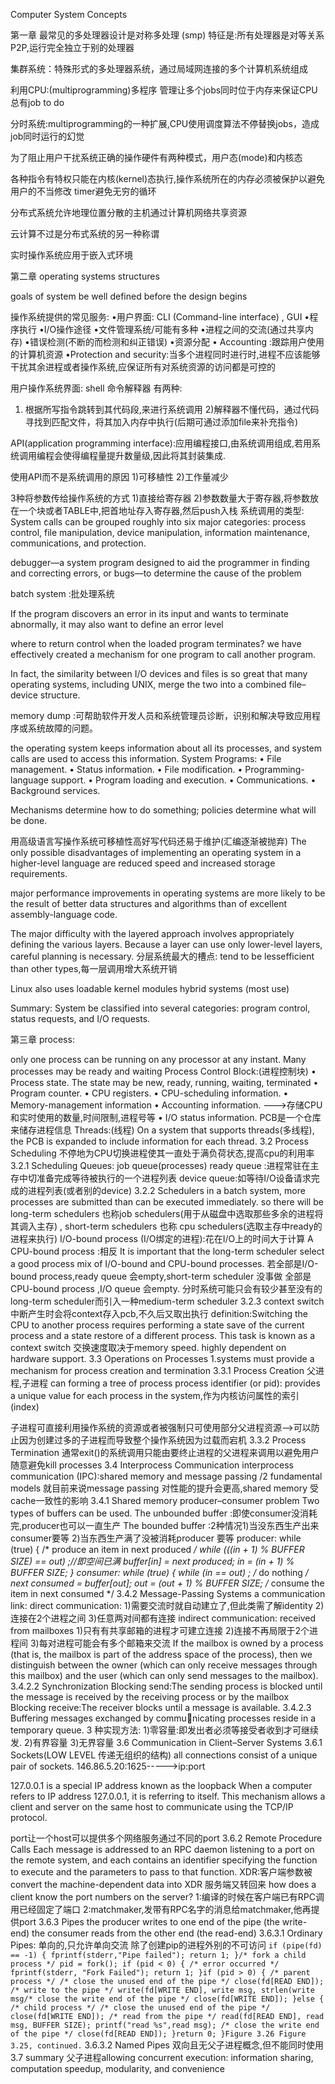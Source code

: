 Computer System Concepts

第一章
最常见的多处理器设计是对称多处理 (smp) 特征是:所有处理器是对等关系P2P,运行完全独立于别的处理器

集群系统：特殊形式的多处理器系统，通过局域网连接的多个计算机系统组成

利用CPU:(multiprogramming)多程序
管理让多个jobs同时位于内存来保证CPU总有job to do

分时系统:multiprogramming的一种扩展,CPU使用调度算法不停替换jobs，造成job同时运行的幻觉

为了阻止用户干扰系统正确的操作硬件有两种模式，用户态(mode)和内核态

各种指令有特权只能在内核(kernel)态执行,操作系统所在的内存必须被保护以避免用户的不当修改
timer避免无穷的循环

分布式系统允许地理位置分散的主机通过计算机网络共享资源

云计算不过是分布式系统的另一种称谓

实时操作系统应用于嵌入式环境

第二章
operating systems structures

goals of system be well defined before the design begins

操作系统提供的常见服务:
•用户界面: CLI (Command-line interface) , GUI
•程序执行
•I/O操作途径
•文件管理系统/可能有多种
•进程之间的交流(通过共享内存)
•错误检测(不断的而检测和纠正错误)
•资源分配
• Accounting :跟踪用户使用的计算机资源
•Protection and security:当多个进程同时进行时,进程不应该能够干扰其余进程或者操作系统,应保证所有对系统资源的访问都是可控的


用户操作系统界面:
shell 命令解释器
有两种:
1) 根据所写指令跳转到其代码段,来进行系统调用
2)解释器不懂代码，通过代码寻找到匹配文件，将其加入内存中执行(后期可通过添加file来补充指令)

API(application programming interface):应用编程接口,由系统调用组成,若用系统调用编程会使得编程量提升数量级,因此将其封装集成.

使用API而不是系统调用的原因
1)可移植性
2)工作量减少

3种将参数传给操作系统的方式
1)直接给寄存器
2)参数数量大于寄存器,将参数放在一个块或者TABLE中,把首地址存入寄存器,然后push入栈
系统调用的类型:
System calls can be grouped roughly into six major categories: process
control, file manipulation, device manipulation, information maintenance,
communications, and protection.

debugger—a system program designed to aid the programmer in finding
and correcting errors, or bugs—to determine the cause of the problem

batch system :批处理系统

 If the program discovers an error in its input
and wants to terminate abnormally, it may also want to define an error level

where to return control when the loaded program terminates?
we have effectively created a mechanism for one program to call another program.

In fact, the similarity between I/O devices and files is so great that many operating
systems, including UNIX, merge the two into a combined file–device structure.

memory dump :可帮助软件开发人员和系统管理员诊断，识别和解决导致应用程序或系统故障的问题。

the operating system keeps information about all its processes, and system calls are used to access this information.
System Programs:
• File management. 
• Status information. 
• File modification. 
• Programming-language support. 
• Program loading and execution. 
• Communications. 
• Background services. 

Mechanisms determine how to do something; policies determine what will be done.

用高级语言写操作系统可移植性高好写代码还易于维护(汇编逐渐被抛弃)
The only possible disadvantages of implementing an operating system in a
higher-level language are reduced speed and increased storage requirements.

major performance improvements in operating systems are more likely to be the result of better data structures and algorithms than of excellent assembly-language code.

The major difficulty with the layered approach involves appropriately
defining the various layers. Because a layer can use only lower-level layers, careful planning is necessary.
分层系统最大的槽点:
tend to be lessefficient than other types,每一层调用增大系统开销

Linux also uses loadable kernel modules
 hybrid systems (most use)

 Summary:
 System  be classified into several categories: program control, status requests, and I/O requests. 

第三章
process:

only one process can be running on any processor at any instant. Many
processes may be ready and waiting
Process Control Block:(进程控制块)
• Process state. The state may be new, ready, running, waiting, terminated
• Program counter. 
• CPU registers. 
• CPU-scheduling information. 
• Memory-management information
• Accounting information. --->存储CPU和实时使用的数量,时间限制,进程号等
• I/O status information.
PCB是一个仓库来储存进程信息
Threads:(线程)
On a system that supports threads(多线程), the PCB is expanded to include
information for each thread.
3.2 Process Scheduling
不停地为CPU切换进程使其一直处于满负荷状态,提高cpu的利用率
3.2.1 Scheduling Queues:
job queue(processes)
ready queue :进程常驻在主存中切准备完成等待被执行的一个进程列表
device queue:如等待I/O设备请求完成的进程列表(或者别的device)
3.2.2 Schedulers
 in a batch system, more processes are submitted than can be executed immediately.
 so there will be 
 long-term schedulers 也称job schedulers(用于从磁盘中选取那些多余的进程将其调入主存) , 
 short-term schedulers 也称 cpu schedulers(选取主存中ready的进程来执行)
 I/O-bound process (I/O绑定的进程):花在I/O上的时间大于计算
A CPU-bound process :相反
It is important that the long-term scheduler select a good process mix of I/O-bound and CPU-bound processes.
若全部是I/O-bound process,ready queue 会empty,short-term scheduler 没事做 
全部是CPU-bound process ,I/O queue 会empty.
分时系统可能只会有较少甚至没有的long-term scheduler而引入一种medium-term scheduler
3.2.3 context switch
中断产生时会将context存入pcb,不久后又取出执行
definition:Switching the CPU to another process requires performing a state save of the current process and a state restore of a different process. This task is known as a context switch 
交换速度取决于memory speed.
highly dependent on hardware support.
3.3 Operations on Processes
1.systems must provide a mechanism for process creation and termination
3.3.1 Process Creation
父进程,子进程 can forming a tree of process
process identifier (or pid): provides a unique value for each process in the system,作为内核访问属性的索引(index)

子进程可直接利用操作系统的资源或者被强制只可使用部分父进程资源-->可以防止因为创建过多的子进程而导致整个操作系统因为过载而宕机
3.3.2 Process Termination
通常exit()的系统调用只能由要终止进程的父进程来调用以避免用户随意避免kill processes
3.4 Interprocess Communication
interprocess communication (IPC):shared memory and message passing /2 fundamental models
就目前来说message passing 对性能的提升会更高,shared memory 受cache一致性的影响
3.4.1 Shared memory
producer–consumer problem Two types of buffers can be used.
The unbounded buffer :即使consumer没消耗完,producer也可以一直生产
The bounded buffer   :2种情况1)当没东西生产出来consumer要等
                            2)当东西生产满了没被消耗producer 要等
producer:
while (true) {
/* produce an item in next produced */
while (((in + 1) % BUFFER SIZE) == out)
;//即空间已满
buffer[in] = next produced;
in = (in + 1) % BUFFER SIZE;
}
consumer:
while (true) {
while (in == out)
; /* do nothing */
next consumed = buffer[out];
out = (out + 1) % BUFFER SIZE;
/* consume the item in next consumed */
3.4.2 Message-Passing Systems
 a communication link:
 direct communication:
 1)需要交流时就自动建立了,但此类需了解identity
 2)连接在2个进程之间
 3)任意两对间都有连接
 indirect communication:
  received from mailboxes
  1)只有有共享邮箱的进程才可建立连接
  2)连接不再局限于2个进程间
  3)每对进程可能会有多个邮箱来交流
  If the mailbox is owned by a process (that is, the mailbox is part of the address space of the process), then we distinguish between the owner (which can only receive messages through this mailbox) and the user (which can only send messages to the mailbox). 
3.4.2.2 Synchronization
Blocking send:The sending process is blocked until the message is
received by the receiving process or by the mailbox
Blocking receive:The receiver blocks until a message is available.
3.4.2.3 Buffering
messages exchanged by communicating processes reside in a temporary queue.
3 种实现方法:
1)零容量:即发出者必须等接受者收到才可继续发.
2)有界容量
3)无界容量
3.6 Communication in Client–Server Systems
3.6.1 Sockets(LOW LEVEL 传递无组织的结构)
all connections consist of a unique pair of sockets.
146.86.5.20:1625----->ip:port

127.0.0.1 is a special IP address known as the loopback 
When a computer refers to IP address 127.0.0.1, it is referring to itself.
This mechanism allows a client and server on the same host to communicate
using the TCP/IP protocol.

port让一个host可以提供多个网络服务通过不同的port
3.6.2 Remote Procedure Calls
Each message is addressed to an RPC daemon listening to a port on the remote system, and each contains an identifier specifying the function to execute and the parameters to pass to that function.
XDR:客户端参数被convert  the machine-dependent data into XDR
    服务端又转回来
how does a client know the port numbers on the server?
1:编译的时候在客户端已有RPC调用已经固定了端口
2:matchmaker,发带有RPC名字的消息给matchmaker,他再提供port
3.6.3 Pipes
the producer writes to one end of the pipe (the write-end)
the consumer reads from the other end (the read-end)
3.6.3.1 Ordinary Pipes:
单向的,只允许单向交流
除了创建pip的进程外别的不可访问
`
if (pipe(fd) == -1) {
fprintf(stderr,"Pipe failed");
return 1;
}/* fork a child process */
pid = fork();
if (pid < 0) { /* error occurred */
fprintf(stderr, "Fork Failed");
return 1;
}if (pid > 0) { /* parent process */
/* close the unused end of the pipe */
close(fd[READ END]);
/* write to the pipe */
write(fd[WRITE END], write msg, strlen(write msg/* close the write end of the pipe */
close(fd[WRITE END]);
}else { /* child process */
/* close the unused end of the pipe */
close(fd[WRITE END]);
/* read from the pipe */
read(fd[READ END], read msg, BUFFER SIZE);
printf("read %s",read msg);
/* close the write end of the pipe */
close(fd[READ END]);
}return 0;
}Figure 3.26 Figure 3.25, continued.
`
3.6.3.2 Named Pipes
双向且无父子进程概念,但不能同时使用
3.7 summary
父子进程allowing concurrent execution: information sharing, computation speedup, modularity, and convenience






